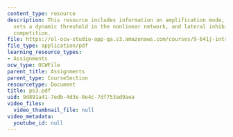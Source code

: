 ```yaml
---
content_type: resource
description: This resource includes information on amplification mode, global inhibition
  sets a dynamic threshold in the nonlinear network, and lateral inhibition mediates
  competition.
file: https://ol-ocw-studio-app-qa.s3.amazonaws.com/courses/9-641j-introduction-to-neural-networks-spring-2005/9d891a417edb4d3e0e4c7df753ad9aea_ps3.pdf
file_type: application/pdf
learning_resource_types:
- Assignments
ocw_type: OCWFile
parent_title: Assignments
parent_type: CourseSection
resourcetype: Document
title: ps3.pdf
uid: 9d891a41-7edb-4d3e-0e4c-7df753ad9aea
video_files:
  video_thumbnail_file: null
video_metadata:
  youtube_id: null
---
```

